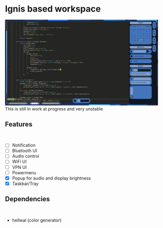 # Ignis based workspace
<img src="preview/v0.93.png">
This is still in work at progress and very unstable

## Features
<br>

- [ ] Notification <br>
- [ ] Bluetooth UI <br>
- [ ] Audio control <br>
- [ ] WiFi UI <br>
- [ ] VPN UI <br>
- [ ] Powermenu <br>
- [x] Popup for audio and display brightness <br>
- [x] Taskbar/Tray <br>

## Dependencies
<br>

- hellwal (color generator)
